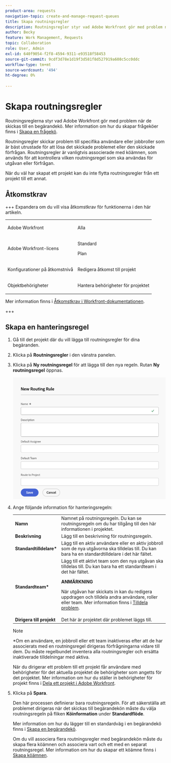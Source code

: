```yaml
---
product-area: requests
navigation-topic: create-and-manage-request-queues
title: Skapa routningsregler
description: Routningsregler styr vad Adobe Workfront gör med problem när de skickas till en frågekö.
author: Becky
feature: Work Management, Requests
topic: Collaboration
role: User, Admin
exl-id: 640f9054-f2f8-4594-9311-e93518f58453
source-git-commit: 9cdf3d78e1d19f3d581f8d527919a608c5cc0ddc
workflow-type: tm+mt
source-wordcount: '494'
ht-degree: 0%

---
```


# Skapa routningsregler

<!-- Audited: 12/2023 -->

Routningsreglerna styr vad Adobe Workfront gör med problem när de skickas till en begärandekö. Mer information om hur du skapar frågeköer finns i [Skapa en frågekö](../../../manage-work/requests/create-and-manage-request-queues/create-request-queue.md).

Routningsregler skickar problem till specifika användare eller jobbroller som är bäst utrustade för att lösa det skickade problemet eller den skickade förfrågan. Routningsregler är vanligtvis associerade med köämnen, som används för att kontrollera vilken routningsregel som ska användas för utgåvan eller förfrågan.

När du väl har skapat ett projekt kan du inte flytta routningsregler från ett projekt till ett annat.

## Åtkomstkrav

+++ Expandera om du vill visa åtkomstkrav för funktionerna i den här artikeln.

<table style="table-layout:auto"> 
 <col> 
 <col> 
 <tbody> 
  <tr> 
   <td role="rowheader"><p>Adobe Workfront</p></td> 
   <td> <p>Alla </p> </td> 
  </tr> 
  <tr> 
   <td role="rowheader">Adobe Workfront-licens</td> 
   <td> <p>Standard</p> 
   <p>Plan</p> </td> 
  </tr> 
  <tr> 
   <td role="rowheader">Konfigurationer på åtkomstnivå</td> 
   <td> <p>Redigera åtkomst till projekt</p> </td> 
  </tr> 
  <tr> 
   <td role="rowheader">Objektbehörigheter</td> 
   <td> <p> Hantera behörigheter för projektet</p> </td> 
  </tr> 
 </tbody> 
</table>

Mer information finns i [Åtkomstkrav i Workfront-dokumentationen](/help/quicksilver/administration-and-setup/add-users/access-levels-and-object-permissions/access-level-requirements-in-documentation.md).

+++

## Skapa en hanteringsregel

1. Gå till det projekt där du vill lägga till routningsregler för dina begäranden.
1. Klicka på **Routningsregler** i den vänstra panelen.
1. Klicka på **Ny routningsregel** för att lägga till den nya regeln. Rutan **Ny routningsregel** öppnas.

   ![Ny ruta för routningsregel](assets/new-routing-rule-box.png)
1. Ange följande information för hanteringsregeln:

   <table style="table-layout:auto"> 
    <col> 
    <col> 
    <thead> 
     </thead> 
    <tbody> 
     <tr> 
      <td role="rowheader"><strong>Namn</strong> </td> 
      <td>Namnet på routningsregeln. Du kan se routningsregeln om du har tillgång till den här informationen i projektet.</td> 
     </tr> 
     <tr> 
      <td role="rowheader"><strong>Beskrivning</strong> </td> 
      <td>Lägg till en beskrivning för routningsregeln.</td> 
     </tr> 
     <tr> 
      <td role="rowheader"><strong>Standardtilldelare*</strong> </td> 
      <td>Lägg till en aktiv användare eller en aktiv jobbroll som de nya utgåvorna ska tilldelas till. Du kan bara ha en standardtilldelare i det här fältet. </td> 
     </tr> 
     <tr> 
      <td role="rowheader"><strong>Standardteam*</strong> </td> 
      <td>Lägg till ett aktivt team som den nya utgåvan ska tilldelas till. Du kan bara ha ett standardteam i det här fältet.

   <p><b>ANMÄRKNING</b></p>

   När utgåvan har skickats in kan du redigera uppdragen och tilldela andra användare, roller eller team. Mer information finns i <a href="../../../manage-work/issues/manage-issues/assign-issues.md">Tilldela problem</a>.

   </td> 
     </tr> 
     <tr> 
      <td role="rowheader"><strong>Dirigera till projekt</strong> </td> 
      <td>Det här är projektet där problemet läggs till.</td> 
     </tr> 
    </tbody> 
   </table>

   >[!NOTE]
   >
   >*Om en användare, en jobbroll eller ett team inaktiveras efter att de har associerats med en routningsregel dirigeras förfrågningarna vidare till dem. Du måste regelbundet inventera alla routningsregler och ersätta inaktiverade tilldelningar med aktiva.

   När du dirigerar ett problem till ett projekt får användare med behörigheter för det aktuella projektet de behörigheter som angetts för det projektet. Mer information om hur du ställer in behörigheter för projekt finns i [Dela ett projekt i Adobe Workfront](../../../workfront-basics/grant-and-request-access-to-objects/share-a-project.md).

1. Klicka på **Spara**.

   Den här processen definierar bara routningsregeln. För att säkerställa att problemet dirigeras när det skickas till begärandekön måste du välja routningsregeln på fliken **Köinformation** under **Standardflöde**.

   Mer information om hur du lägger till en standardväg i en begärandekö finns i [Skapa en begärandekö](../../../manage-work/requests/create-and-manage-request-queues/create-request-queue.md).

   Om du vill associera flera routningsregler med begärandekön måste du skapa flera köämnen och associera vart och ett med en separat routningsregel. Mer information om hur du skapar ett köämne finns i [Skapa köämnen](../../../manage-work/requests/create-and-manage-request-queues/create-queue-topics.md).

